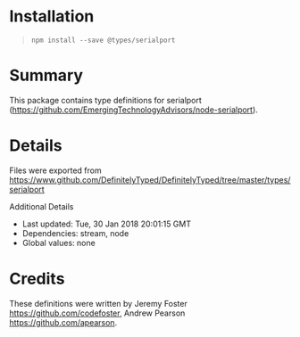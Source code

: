 # Installation
> `npm install --save @types/serialport`

# Summary
This package contains type definitions for serialport (https://github.com/EmergingTechnologyAdvisors/node-serialport).

# Details
Files were exported from https://www.github.com/DefinitelyTyped/DefinitelyTyped/tree/master/types/serialport

Additional Details
 * Last updated: Tue, 30 Jan 2018 20:01:15 GMT
 * Dependencies: stream, node
 * Global values: none

# Credits
These definitions were written by Jeremy Foster <https://github.com/codefoster>, Andrew Pearson <https://github.com/apearson>.
